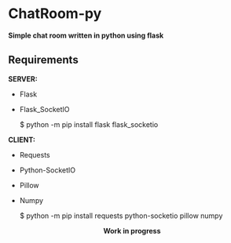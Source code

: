 # ChatRoom-py

**Simple chat room written in python using flask**

## Requirements

**SERVER:**
- Flask
- Flask_SocketIO

  $ python -m pip install flask flask_socketio

**CLIENT:**
- Requests
- Python-SocketIO
- Pillow
- Numpy

  $ python -m pip install requests python-socketio pillow numpy

<p align=center><b>Work in progress</b></p>
